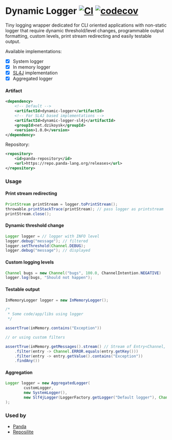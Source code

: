 # Dynamic Logger [![CI](https://github.com/dzikoysk/dynamic-logger/actions/workflows/maven.yml/badge.svg)](https://github.com/dzikoysk/dynamic-logger/actions/workflows/maven.yml) [![codecov](https://codecov.io/gh/dzikoysk/dynamic-logger/branch/main/graph/badge.svg?token=bxo0JbVeDE)](https://codecov.io/gh/dzikoysk/dynamic-logger)
Tiny logging wrapper dedicated for CLI oriented applications with non-static logger that require dynamic threshold/level changes,
programmable output formatting, custom levels, print stream redirecting and easily testable output.

Available implementations:
* [x] System logger
* [x] In memory logger
* [x] [SL4J](https://github.com/qos-ch/slf4j) implementation
* [x] Aggregated logger

#### Artifact 
```xml
<dependency>
    <!-- Default -->
    <artifactId>dynamic-logger</artifactId>
    <!-- For SL4J based implementations -->
    <artifactId>dynamic-logger-sl4j</artifactId>
    <groupId>net.dzikoysk</groupId>
    <version>1.0.0</version>
</dependency>
```
Repository:
```xml
<repository>
    <id>panda-repository</id>
    <url>https://repo.panda-lang.org/releases</url>
</repository>
```

### Usage

#### Print stream redirecting

```java
PrintStream printStream = logger.toPrintStream();
throwable.printStackTrace(printStream); // pass logger as printstream
printStream.close();
```

#### Dynamic threshold change

```java
Logger logger = // logger with INFO level
logger.debug("message"); // filtered
logger.setThreshold(Channel.DEBUG);
logger.debug("message"); // displayed
```

#### Custom logging levels

```java
Channel bugs = new Channel("bugs", 100.0, ChannelIntention.NEGATIVE)
logger.log(bugs, "Should not happen");
```

#### Testable output

```java
InMemoryLogger logger = new InMemoryLogger();

/*
 * Some code/app/libs using logger
 */

assertTrue(inMemory.contains("Exception"))

// or using custom filters

assertTrue(inMemory.getMessages().stream() // Stream of Entry<Channel, String /* messsage */>
    .filter(entry -> Channel.ERROR.equals(entry.getKey()))
    .filter(entry -> entry.getValue().contains("Exception"))
    .findAny())
```

#### Aggregation

```java
Logger logger = new AggregatedLogger(
        customLogger,
        new SystemLogger(),
        new Slf4jLogger(LoggerFactory.getLogger("Default logger"), Channel.ALL)
);
```

### Used by
* [Panda](https://github.com/panda-lang/panda)
* [Reposilite](https://github.com/dzikoysk/reposilite/)
